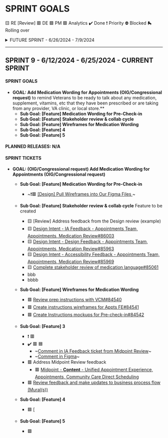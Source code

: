 # SPRINT GOALS
 🟨 RE [Review] 🟥 DE 🟪 PM 🟩 Analytics ✔️ Done ❗ Priority ⛔ Blocked :roller_skate: Rolling over

<details>
<summary>FUTURE SPRINT - 6/26/2024 - 7/9/2024 </summary>
______________________________________________________________________________________________________________________________________________________

## SPRINT 10 - 6/26/2024 - 7/9/2024  ------- FUTURE FUTURE / TENTATIVE ------

#### SPRINT GOALS
- **GOAL: Update medical wording**
    - **Sub Goal: [Feature] 1**
    - **Sub Goal: [Feature] Medication Wording for Pre-Check-in**
    - **Sub Goal: [Feature] 2**
    - **Sub Goal: [Feature] 3**
    - **Sub Goal: [Feature] 4**
    - **Sub Goal: [Feature] 5**

#### PLANNED RELEASES: N/A

#### SPRINT TICKETS
- **GOAL: (OIG/Congressional request) Add Medication Wording for Appointments (OIG/Congressional request)**
    - **Sub Goal: [Feature] Medication Wording for Pre-Check-in**
         - ❗🟥 [[Design] Pull Wireframes into Our Figma Files ](https://github.com/department-of-veterans-affairs/va.gov-team/issues/82909)     
</details>

______________________________________________________________________________________________________________________________________________________

## SPRINT 9 - 6/12/2024 - 6/25/2024 - CURRENT SPRINT
#### SPRINT GOALS
- **GOAL: Add Medication Wording for Appointments (OIG/Congressional request)** to remind Veterans to be ready to talk about any medication, supplement, vitamins, etc that they have been prescribed or are taking from any provider, VA clinic, or local store.**
    - **Sub Goal: [Feature] Medication Wording for Pre-Check-in**
    - **Sub Goal: [Feature] Stakeholder review & collab cycle**
    - **Sub Goal: [Feature] Wireframes for Medication Wording**
    - **Sub Goal: [Feature] 4**
    - **Sub Goal: [Feature] 5**

#### PLANNED RELEASES: N/A

#### SPRINT TICKETS
- **GOAL: (OIG/Congressional request) Add Medication Wording for Appointments (OIG/Congressional request)**
    - **Sub Goal: [Feature] Medication Wording for Pre-Check-in**
         - ~❗🟥 [[Design] Pull Wireframes into Our Figma Files ](https://github.com/department-of-veterans-affairs/va.gov-team/issues/82909)~
    - **Sub Goal: [Feature] Stakeholder review & collab cycle** Feature to be created
         - 🟨 [Review] Address feedback from the Design review (example)
         - 🟨 [Design Intent - IA Feedback - Appointments Team, Appointments, Medication Review#86003](https://app.zenhub.com/workspaces/uae-ux-6675df294ae18614c58f84d1/issues/gh/department-of-veterans-affairs/va.gov-team/86003)
         - 🟨 [Design Intent - Design Feedback - Appointments Team, Appointments, Medication Review#85963](https://app.zenhub.com/workspaces/uae-ux-6675df294ae18614c58f84d1/issues/gh/department-of-veterans-affairs/va.gov-team/85963)
         - 🟨 [Design Intent - Accessibility Feedback - Appointments Team, Appointments, Medication Review#85969](https://app.zenhub.com/workspaces/uae-ux-6675df294ae18614c58f84d1/issues/gh/department-of-veterans-affairs/va.gov-team/85969)
         - 🟨 [Complete stakeholder review of medication language#85061](https://app.zenhub.com/workspaces/uae-ux-6675df294ae18614c58f84d1/issues/gh/department-of-veterans-affairs/va.gov-team/85061)
         - bbb
         - bbbb
    - **Sub Goal: [Feature] Wireframes for Medication Wording**
         - 🟥 [Review prep instructions with VCM#84540](https://app.zenhub.com/workspaces/uae-ux-6675df294ae18614c58f84d1/issues/gh/department-of-veterans-affairs/va.gov-team/84540)
         - 🟥 [Create instructions wireframes for Appts FE#84541](https://app.zenhub.com/workspaces/uae-ux-6675df294ae18614c58f84d1/issues/gh/department-of-veterans-affairs/va.gov-team/84541)
         - 🟥 [Create Instructions mockups for Pre-check-in#84542](https://app.zenhub.com/workspaces/uae-ux-6675df294ae18614c58f84d1/issues/gh/department-of-veterans-affairs/va.gov-team/84542)
            

    - **Sub Goal: [Feature] 3**
         - ❗ 🟥 
         - ✔️ 🟥 🟦 
              - ~[Comment in IA Feedback ticket from Midpoint Review](https://github.com/department-of-veterans-affairs/va.gov-team/issues/85523#issuecomment-2158477844)~
              - ~[Comment in Figma](https://www.figma.com/design/DsRXEFiYLCFnY5nBkp9Dc4?node-id=2130-7431#829820263)~
         - 🟥 Address Midpoint Review feedback
              - 🟥 [Midpoint - **Content** - Unified Appointment Experience, Appointments, Community Care Direct Scheduling](https://app.zenhub.com/workspaces/appointments-cc-direct-scheduling-660abc13699bfa00195d685a/issues/gh/department-of-veterans-affairs/va.gov-team/85519)
         - 🟥 [Review feedback and make updates to business process flow (Mural(s))](https://app.zenhub.com/workspaces/appointments-cc-direct-scheduling-660abc13699bfa00195d685a/issues/gh/department-of-veterans-affairs/va.gov-team/85555) 
    - **Sub Goal: [Feature] 4**
         - 🟦 [

    - **Sub Goal: [Feature] 5**
         - 🟪 
  
